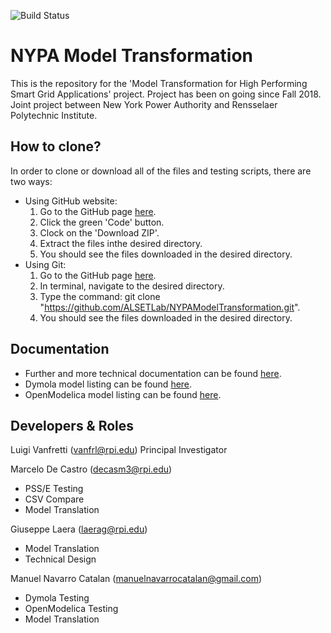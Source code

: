 
![Build Status](https://travis-ci.com/ALSETLab/NYPAModelTransformation.svg?token=J4R24XzVypVPe2KCRyTM&branch=master)



# NYPA Model Transformation

This is the repository for the 'Model Transformation for High Performing Smart Grid Applications' project.
Project has been on going since Fall 2018. 
Joint project between New York Power Authority and Rensselaer Polytechnic Institute.

## How to clone?
In order to clone or download all of the files and testing scripts, there are two ways:
- Using GitHub website:
	1. Go to the GitHub page [here](https://github.com/ALSETLab/NYPAModelTransformation).
	2. Click the green 'Code' button.
	3. Clock on the 'Download ZIP'.
	4. Extract the files inthe desired directory.
	5. You should see the files downloaded in the desired directory.
- Using Git:
	1. Go to the GitHub page [here](https://github.com/ALSETLab/NYPAModelTransformation).	
	2. In terminal, navigate to the desired directory.
	3. Type the command: git clone "https://github.com/ALSETLab/NYPAModelTransformation.git".
	4. You should see the files downloaded in the desired directory.

## Documentation
- Further and more technical documentation can be found [here](https://drive.google.com/drive/folders/1j86qhZ_na5RJrI9jsr3Jxb5FdskeNps5).
- Dymola model listing can be found [here](https://docs.google.com/spreadsheets/d/1ujcm9mFjONoviA8YqgPTdnBxzRSxwtzH8cwM7lMDjbo/edit?usp=sharing).
- OpenModelica model listing can be found [here](https://docs.google.com/spreadsheets/d/1r2-x6Us9gmX9qaFVgVFJb8H5MTzKl7OFx1pa4aeote4/edit?usp=sharing).

## Developers & Roles
Luigi Vanfretti (vanfrl@rpi.edu) Principal Investigator

Marcelo De Castro (decasm3@rpi.edu)
- PSS/E Testing
- CSV Compare
- Model Translation

Giuseppe Laera (laerag@rpi.edu)
- Model Translation
- Technical Design

Manuel Navarro Catalan (manuelnavarrocatalan@gmail.com)
- Dymola Testing
- OpenModelica Testing
- Model Translation


